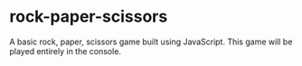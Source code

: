 # rock-paper-scissors
A basic rock, paper, scissors game built using JavaScript. This game will be played entirely in the console.